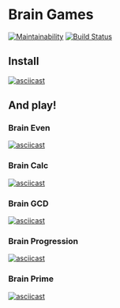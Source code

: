# Brain Games

[![Maintainability](https://api.codeclimate.com/v1/badges/15c2db2b35a47e244417/maintainability)](https://codeclimate.com/github/vinnityom/project-lvl1-s450/maintainability)
[![Build Status](https://travis-ci.org/vinnityom/Braingames.svg?branch=master)](https://travis-ci.org/vinnityom/Braingames)

## Install

[![asciicast](https://asciinema.org/a/BpjB3dFS0LdvmTxlsEdFYoe3K.svg)](https://asciinema.org/a/BpjB3dFS0LdvmTxlsEdFYoe3K)

## And play!
### Brain Even

[![asciicast](https://asciinema.org/a/qS3fbxsuwoRFw06saxRqthJ5r.svg)](https://asciinema.org/a/qS3fbxsuwoRFw06saxRqthJ5r)

### Brain Calc

[![asciicast](https://asciinema.org/a/IjwRaHKfLTXthsbOXWRZxlyRZ.svg)](https://asciinema.org/a/IjwRaHKfLTXthsbOXWRZxlyRZ)

### Brain GCD

[![asciicast](https://asciinema.org/a/mrUCk6sz75RepvjBKOg675Rgt.svg)](https://asciinema.org/a/mrUCk6sz75RepvjBKOg675Rgt)

### Brain Progression

[![asciicast](https://asciinema.org/a/1a42XbUeXnBYmJ9RCDQ41AlAz.svg)](https://asciinema.org/a/1a42XbUeXnBYmJ9RCDQ41AlAz)

### Brain Prime

[![asciicast](https://asciinema.org/a/H2mrKfuuyIHP7oickoesP4rhu.svg)](https://asciinema.org/a/H2mrKfuuyIHP7oickoesP4rhu)
